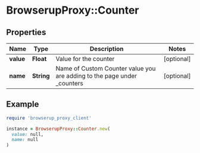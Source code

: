 # BrowserupProxy::Counter

## Properties

| Name | Type | Description | Notes |
| ---- | ---- | ----------- | ----- |
| **value** | **Float** | Value for the counter | [optional] |
| **name** | **String** | Name of Custom Counter value you are adding to the page under _counters | [optional] |

## Example

```ruby
require 'browserup_proxy_client'

instance = BrowserupProxy::Counter.new(
  value: null,
  name: null
)
```

